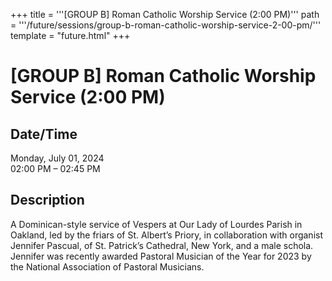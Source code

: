 +++
title = '''[GROUP B] Roman Catholic Worship Service (2:00 PM)'''
path = '''/future/sessions/group-b-roman-catholic-worship-service-2-00-pm/'''
template = "future.html"
+++

<h1>[GROUP B] Roman Catholic Worship Service (2:00 PM)</h1>

<h2>Date/Time</h2>
<p>Monday, July 01, 2024<br>
02:00 PM – 02:45 PM</p>
<h2>Description</h2>

A Dominican-style service of Vespers at Our Lady of Lourdes Parish in Oakland, led by the friars of St. Albert’s Priory, in collaboration with organist Jennifer Pascual, of St. Patrick’s Cathedral, New York, and a male schola. Jennifer was recently awarded Pastoral Musician of the Year for 2023 by the National Association of Pastoral Musicians.


